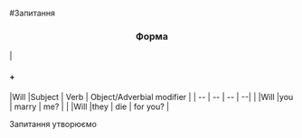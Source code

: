 #Запитання 


<center><h3>Форма</h3></center>

| <h4>+</h4> |Will |Subject | Verb | Object/Adverbial modifier |
| -- | -- | -- | --| 
| |Will |you | marry | me? |
| |Will |they | die | for you? |


Запитання утворюємо 